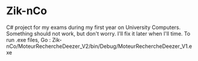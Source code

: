 # Zik-nCo
C# project for my exams during my first year on University Computers.
Something should not work, but don't worry. I'll fix it later when I'll time.
To run .exe files, Go :
Zik-nCo/MoteurRechercheDeezer_V2/bin/Debug/MoteurRechercheDeezer_V1.exe 
